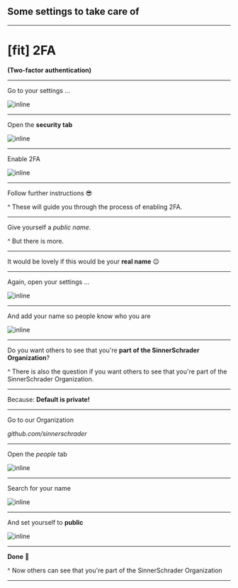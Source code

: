 ## Some settings to take care of

---

# [fit] 2FA
**(Two-factor authentication)**

---

Go to your settings ...

![inline](images/github-settings.png)

---

Open the **security tab**

![inline](images/github-security.png)

---

Enable 2FA

![inline](images/github-2fa.png)

---

Follow further instructions 😎

^ These will guide you through the process of enabling 2FA.

---

Give yourself a _public name_.

^ But there is more.

---

It would be lovely if this would be your **real name** 😉

---

Again, open your settings ...

![inline](images/github-settings.png)

---

And add your name so people know who you are

![inline](images/github-name.png)

---

Do you want others to see that you're **part of the SinnerSchrader Organization**?

^ There is also the question if you want others to see that you're part of the SinnerSchrader Organization.

---

Because: **Default is private!**

---

Go to our Organization

_github.com/sinnerschrader_

---

Open the _people_ tab

![inline](images/github-members.png)

---

Search for your name

![inline](images/github-member.png)

---

And set yourself to **public**

![inline](images/github-public.png)

---

**Done** 🎉

^ Now others can see that you're part of the SinnerSchrader Organization

---
